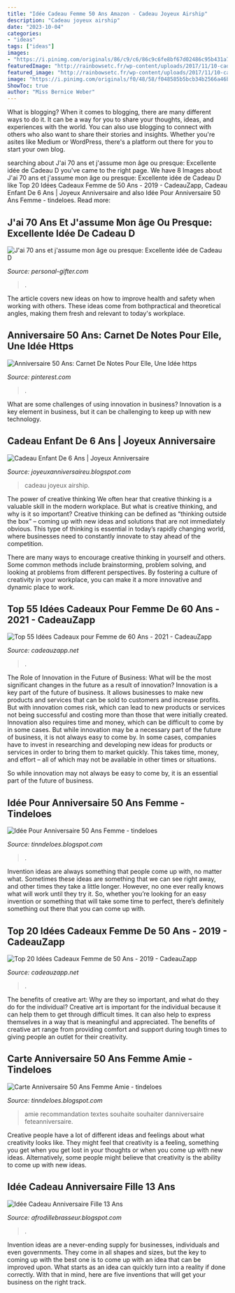 ```yaml
---
title: "Idée Cadeau Femme 50 Ans Amazon - Cadeau Joyeux Airship"
description: "Cadeau joyeux airship"
date: "2023-10-04"
categories:
- "ideas"
tags: ["ideas"]
images:
- "https://i.pinimg.com/originals/86/c9/c6/86c9c6fe8bf67d02486c95b431a7ce6a.png"
featuredImage: "http://rainbowsetc.fr/wp-content/uploads/2017/11/10-cadeaux-originaux.jpg"
featured_image: "http://rainbowsetc.fr/wp-content/uploads/2017/11/10-cadeaux-originaux.jpg"
image: "https://i.pinimg.com/originals/f0/48/58/f048585b5bcb34b2566a46b19b00acfb.jpg"
ShowToc: true
author: "Miss Bernice Weber"
---
```



What is blogging?
When it comes to blogging, there are many different ways to do it. It can be a way for you to share your thoughts, ideas, and experiences with the world. You can also use blogging to connect with others who also want to share their stories and insights. Whether you're asites like Medium or WordPress, there's a platform out there for you to start your own blog.

	

		
searching about J&#039;ai 70 ans et j&#039;assume mon âge ou presque: Excellente idée de Cadeau D you've came to the right page. We have 8 Images about J&#039;ai 70 ans et j&#039;assume mon âge ou presque: Excellente idée de Cadeau D like Top 20 Idées Cadeaux Femme de 50 Ans - 2019 - CadeauZapp, Cadeau Enfant De 6 Ans | Joyeux Anniversaire and also Idée Pour Anniversaire 50 Ans Femme - tindeloes. Read more:
		
    
## J&#039;ai 70 Ans Et J&#039;assume Mon âge Ou Presque: Excellente Idée De Cadeau D

<img loading=lazy src="https://images.personal-gifter.com/2019/12/Jai-70-ans-et-jassume-mon-ge-ou-presque-Excellente-ide-de-Cadeau-DAnniversaire-assez-originale-Pour-Femme-Pour-Homme-Dmarquez-vous-avec-ce--Anniversaire-Avec-Humour-et-bienveillance-0.jpg" onerror="this.onerror=null;this.src='https://tse2.mm.bing.net/th?id=OIP.ML1Z14H5yQLCVzQxpKEvuQAAAA&amp;pid=15.1';" alt="J&#039;ai 70 ans et j&#039;assume mon âge ou presque: Excellente idée de Cadeau D">

_Source: personal-gifter.com_

>. 

	

The article covers new ideas on how to improve health and safety when working with others. These ideas come from bothpractical and theoretical angles, making them fresh and relevant to today's workplace.

    
## Anniversaire 50 Ans: Carnet De Notes Pour Elle, Une Idée Https

<img loading=lazy src="https://i.pinimg.com/originals/7a/65/d0/7a65d023bdb97f87bb57751f868db5e0.jpg" onerror="this.onerror=null;this.src='https://tse2.mm.bing.net/th?id=OIP.6-vQkxwhnspOgjcPu8jUOAAAAA&amp;pid=15.1';" alt="Anniversaire 50 Ans: Carnet De Notes Pour Elle, Une Idée https">

_Source: pinterest.com_

>. 

	

What are some challenges of using innovation in business?
Innovation is a key element in business, but it can be challenging to keep up with new technology.

    
## Cadeau Enfant De 6 Ans | Joyeux Anniversaire

<img loading=lazy src="http://rainbowsetc.fr/wp-content/uploads/2017/11/10-cadeaux-originaux.jpg" onerror="this.onerror=null;this.src='https://tse1.mm.bing.net/th?id=OIP.iuXBf2ZJEFn7QT7Vsl_WzwHaFd&amp;pid=15.1';" alt="Cadeau Enfant De 6 Ans | Joyeux Anniversaire">

_Source: joyeuxanniversaireu.blogspot.com_

>cadeau joyeux airship. 

	

The power of creative thinking
We often hear that creative thinking is a valuable skill in the modern workplace. But what is creative thinking, and why is it so important?
Creative thinking can be defined as “thinking outside the box” – coming up with new ideas and solutions that are not immediately obvious. This type of thinking is essential in today’s rapidly changing world, where businesses need to constantly innovate to stay ahead of the competition.

There are many ways to encourage creative thinking in yourself and others. Some common methods include brainstorming, problem solving, and looking at problems from different perspectives. By fostering a culture of creativity in your workplace, you can make it a more innovative and dynamic place to work.

    
## Top 55 Idées Cadeaux Pour Femme De 60 Ans - 2021 - CadeauZapp

<img loading=lazy src="https://m.media-amazon.com/images/I/51fMb5TO32L.jpg" onerror="this.onerror=null;this.src='https://tse4.mm.bing.net/th?id=OIP.jBcrzDw7JaPuOZecNsx7zwD-Es&amp;pid=15.1';" alt="Top 55 Idées Cadeaux pour Femme de 60 Ans - 2021 - CadeauZapp">

_Source: cadeauzapp.net_

>. 

	

The Role of Innovation in the Future of Business: What will be the most significant changes in the future as a result of innovation?
Innovation is a key part of the future of business. It allows businesses to make new products and services that can be sold to customers and increase profits. But with innovation comes risk, which can lead to new products or services not being successful and costing more than those that were initially created. Innovation also requires time and money, which can be difficult to come by in some cases.
But while innovation may be a necessary part of the future of business, it is not always easy to come by. In some cases, companies have to invest in researching and developing new ideas for products or services in order to bring them to market quickly. This takes time, money, and effort – all of which may not be available in other times or situations.

So while innovation may not always be easy to come by, it is an essential part of the future of business.

    
## Idée Pour Anniversaire 50 Ans Femme - Tindeloes

<img loading=lazy src="https://i.pinimg.com/originals/86/c9/c6/86c9c6fe8bf67d02486c95b431a7ce6a.png" onerror="this.onerror=null;this.src='https://tse3.mm.bing.net/th?id=OIP.SN5YQvVIrB8uHQ-WeK3vGwAAAA&amp;pid=15.1';" alt="Idée Pour Anniversaire 50 Ans Femme - tindeloes">

_Source: tinndeloes.blogspot.com_

>. 

	

Invention ideas are always something that people come up with, no matter what. Sometimes these ideas are something that we can see right away, and other times they take a little longer. However, no one ever really knows what will work until they try it. So, whether you’re looking for an easy invention or something that will take some time to perfect, there’s definitely something out there that you can come up with.

    
## Top 20 Idées Cadeaux Femme De 50 Ans - 2019 - CadeauZapp

<img loading=lazy src="https://images-eu.ssl-images-amazon.com/images/I/51cD9Sey37L.jpg" onerror="this.onerror=null;this.src='https://tse2.mm.bing.net/th?id=OIP.TVMpXVsiY5rz7-DrDfiuXQAAAA&amp;pid=15.1';" alt="Top 20 Idées Cadeaux Femme de 50 Ans - 2019 - CadeauZapp">

_Source: cadeauzapp.net_

>. 

	

The benefits of creative art: Why are they so important, and what do they do for the individual?
Creative art is important for the individual because it can help them to get through difficult times. It can also help to express themselves in a way that is meaningful and appreciated. The benefits of creative art range from providing comfort and support during tough times to giving people an outlet for their creativity.

    
## Carte Anniversaire 50 Ans Femme Amie - Tindeloes

<img loading=lazy src="https://www.feteanniversaire.fr/files/messages/texte-danniversaire-pour-les-50-ans/texte-danniversaire-50-ans-recommandation-pour-ton-sourire.jpg" onerror="this.onerror=null;this.src='https://tse4.mm.bing.net/th?id=OIP.u1TNYt44z15gfhUQUYoz3wHaFb&amp;pid=15.1';" alt="Carte Anniversaire 50 Ans Femme Amie - tindeloes">

_Source: tinndeloes.blogspot.com_

>amie recommandation textes souhaite souhaiter danniversaire feteanniversaire. 

	

Creative people have a lot of different ideas and feelings about what creativity looks like. They might feel that creativity is a feeling, something you get when you get lost in your thoughts or when you come up with new ideas. Alternatively, some people might believe that creativity is the ability to come up with new ideas.

    
## Idée Cadeau Anniversaire Fille 13 Ans

<img loading=lazy src="https://i.pinimg.com/originals/f0/48/58/f048585b5bcb34b2566a46b19b00acfb.jpg" onerror="this.onerror=null;this.src='https://tse4.mm.bing.net/th?id=OIP.r73hz37Elz31WTju972vmwAAAA&amp;pid=15.1';" alt="Idée Cadeau Anniversaire Fille 13 Ans">

_Source: afrodillebrasseur.blogspot.com_

>. 

	

Invention ideas are a never-ending supply for businesses, individuals and even governments. They come in all shapes and sizes, but the key to coming up with the best one is to come up with an idea that can be improved upon. What starts as an idea can quickly turn into a reality if done correctly. With that in mind, here are five inventions that will get your business on the right track.

